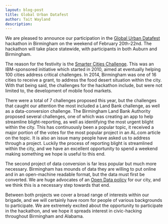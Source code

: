 ```yaml
---
layout: blog-post
title: Global Urban Datafest
author: Tait Wayland
description: 
---
```


We are pleased to announce our participation in the [Global Urban Datafest](http://www.global.datafest.net/cities/birmingham-us) hackathon in Birmingham on the weekend of February 20th-22nd. The hackathon will take place statewide, with participants in both Auburn and Birmingham.

The reason for the festivity is the [Smarter Cities Challenge](http://smartercitieschallenge.org/). This was an IBM-sponsored initiative which started in 2010, aimed at eventually helping 100 cities address critical challenges. In 2014, Birmingham was one of 16 cities to receive a grant, to address the food desert situation within the city. With that being said, the challenges for the hackathon include, but were not limited to, the development of mobile food markets.

There were a total of 7 challenges proposed this year, but the challenges that caught our attention the most included a Land Bank challenge, as well as a data-conversion challenge. The Birmingham Land Bank Authority proposed several challenges, one of which was creating an app to help streamline blight-reporting, as well as identifying the most urgent blight within the city. This has continuously been a popular topic, it received a major portion of the votes for the most popular project in an AL.com article on the topic. It is also an issue many people have asked us to address through a project. Luckily the process of reporting blight is streamlined within the city, and we have an excellent opportunity to spend a weekend making something we hope is useful to this end. 

The second project of data conversion is far less popular but much more necessary. Birmingham has mounds of data they are willing to put online and in an open-machine readable format, but the data must first be converted. We are huge advocates of an [Open Data policy](http://www.codeforbirmingham.org/projects/open-data-policy/) for our city, and we think this is a necessary step towards that end.

Between both projects we cover a broad range of interests within our brigade, and we will certainly have room for people of various backgrounds to participate. We are extremely excited about the opportunity to participate in the hackathon, and we hope it spreads interest in civic-hacking throughout Birmingham and Alabama.

